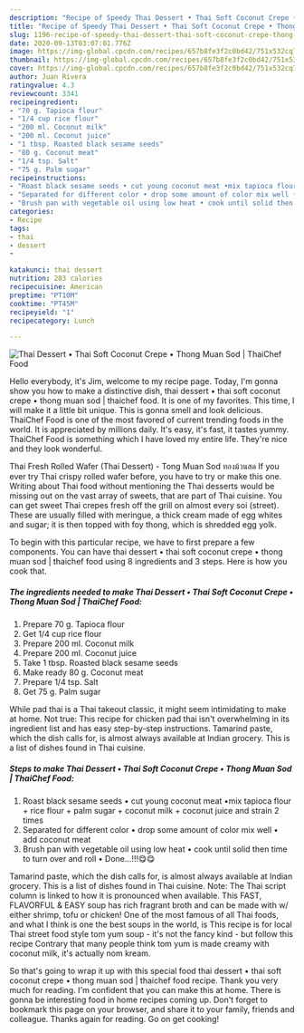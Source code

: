 ```yaml
---
description: "Recipe of Speedy Thai Dessert • Thai Soft Coconut Crepe • Thong Muan Sod | ThaiChef Food"
title: "Recipe of Speedy Thai Dessert • Thai Soft Coconut Crepe • Thong Muan Sod | ThaiChef Food"
slug: 1196-recipe-of-speedy-thai-dessert-thai-soft-coconut-crepe-thong-muan-sod-thaichef-food
date: 2020-09-13T03:07:01.776Z
image: https://img-global.cpcdn.com/recipes/657b8fe3f2c0bd42/751x532cq70/thai-dessert-•-thai-soft-coconut-crepe-•-thong-muan-sod-thaichef-food-recipe-main-photo.jpg
thumbnail: https://img-global.cpcdn.com/recipes/657b8fe3f2c0bd42/751x532cq70/thai-dessert-•-thai-soft-coconut-crepe-•-thong-muan-sod-thaichef-food-recipe-main-photo.jpg
cover: https://img-global.cpcdn.com/recipes/657b8fe3f2c0bd42/751x532cq70/thai-dessert-•-thai-soft-coconut-crepe-•-thong-muan-sod-thaichef-food-recipe-main-photo.jpg
author: Juan Rivera
ratingvalue: 4.3
reviewcount: 3341
recipeingredient:
- "70 g. Tapioca flour"
- "1/4 cup rice flour"
- "200 ml. Coconut milk"
- "200 ml. Coconut juice"
- "1 tbsp. Roasted black sesame seeds"
- "80 g. Coconut meat"
- "1/4 tsp. Salt"
- "75 g. Palm sugar"
recipeinstructions:
- "Roast black sesame seeds • cut young coconut meat •mix tapioca flour + rice flour + palm sugar + coconut milk + coconut juice and strain 2 times"
- "Separated for different color • drop some amount of color mix well • add coconut meat"
- "Brush pan with vegetable oil using low heat • cook until solid then time to turn over and roll • Done...!!!😋😋"
categories:
- Recipe
tags:
- thai
- dessert
- 

katakunci: thai dessert  
nutrition: 283 calories
recipecuisine: American
preptime: "PT10M"
cooktime: "PT45M"
recipeyield: "1"
recipecategory: Lunch

---
```



![Thai Dessert • Thai Soft Coconut Crepe • Thong Muan Sod | ThaiChef Food](https://img-global.cpcdn.com/recipes/657b8fe3f2c0bd42/751x532cq70/thai-dessert-•-thai-soft-coconut-crepe-•-thong-muan-sod-thaichef-food-recipe-main-photo.jpg)

Hello everybody, it's Jim, welcome to my recipe page. Today, I'm gonna show you how to make a distinctive dish, thai dessert • thai soft coconut crepe • thong muan sod | thaichef food. It is one of my favorites. This time, I will make it a little bit unique. This is gonna smell and look delicious.
 ThaiChef Food is one of the most favored of current trending foods in the world. It is appreciated by millions daily. It's easy, it's fast, it tastes yummy.  ThaiChef Food is something which I have loved my entire life. They're nice and they look wonderful.

Thai Fresh Rolled Wafer (Thai Dessert) - Tong Muan Sod ทองม้วนสด If you ever try Thai crispy rolled wafer before, you have to try or make this one. Writing about Thai food without mentioning the Thai desserts would be missing out on the vast array of sweets, that are part of Thai cuisine. You can get sweet Thai crepes fresh off the grill on almost every soi (street). These are usually filled with meringue, a thick cream made of egg whites and sugar; it is then topped with foy thong, which is shredded egg yolk.


To begin with this particular recipe, we have to first prepare a few components. You can have thai dessert • thai soft coconut crepe • thong muan sod | thaichef food using 8 ingredients and 3 steps. Here is how you cook that.

<!--inarticleads1-->

##### The ingredients needed to make Thai Dessert • Thai Soft Coconut Crepe • Thong Muan Sod | ThaiChef Food:

1. Prepare 70 g. Tapioca flour
1. Get 1/4 cup rice flour
1. Prepare 200 ml. Coconut milk
1. Prepare 200 ml. Coconut juice
1. Take 1 tbsp. Roasted black sesame seeds
1. Make ready 80 g. Coconut meat
1. Prepare 1/4 tsp. Salt
1. Get 75 g. Palm sugar


While pad thai is a Thai takeout classic, it might seem intimidating to make at home. Not true: This recipe for chicken pad thai isn&#39;t overwhelming in its ingredient list and has easy step-by-step instructions. Tamarind paste, which the dish calls for, is almost always available at Indian grocery. This is a list of dishes found in Thai cuisine. 

<!--inarticleads2-->

##### Steps to make Thai Dessert • Thai Soft Coconut Crepe • Thong Muan Sod | ThaiChef Food:

1. Roast black sesame seeds • cut young coconut meat •mix tapioca flour + rice flour + palm sugar + coconut milk + coconut juice and strain 2 times
1. Separated for different color • drop some amount of color mix well • add coconut meat
1. Brush pan with vegetable oil using low heat • cook until solid then time to turn over and roll • Done...!!!😋😋


Tamarind paste, which the dish calls for, is almost always available at Indian grocery. This is a list of dishes found in Thai cuisine. Note: The Thai script column is linked to how it is pronounced when available. This FAST, FLAVORFUL &amp; EASY soup has rich fragrant broth and can be made with w/ either shrimp, tofu or chicken! One of the most famous of all Thai foods, and what I think is one the best soups in the world, is This recipe is for local Thai street food style tom yum soup - it&#39;s not the fancy kind - but follow this recipe Contrary that many people think tom yum is made creamy with coconut milk, it&#39;s actually nom kream. 

So that's going to wrap it up with this special food thai dessert • thai soft coconut crepe • thong muan sod | thaichef food recipe. Thank you very much for reading. I'm confident that you can make this at home. There is gonna be interesting food in home recipes coming up. Don't forget to bookmark this page on your browser, and share it to your family, friends and colleague. Thanks again for reading. Go on get cooking!
